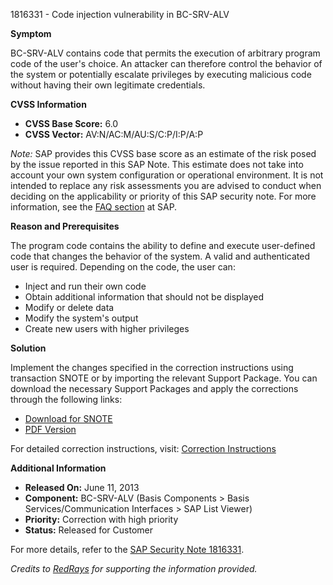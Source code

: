 1816331 - Code injection vulnerability in BC-SRV-ALV

**Symptom**

BC-SRV-ALV contains code that permits the execution of arbitrary program code of the user's choice. An attacker can therefore control the behavior of the system or potentially escalate privileges by executing malicious code without having their own legitimate credentials.

**CVSS Information**

- **CVSS Base Score:** 6.0
- **CVSS Vector:** AV:N/AC:M/AU:S/C:P/I:P/A:P

*Note:* SAP provides this CVSS base score as an estimate of the risk posed by the issue reported in this SAP Note. This estimate does not take into account your own system configuration or operational environment. It is not intended to replace any risk assessments you are advised to conduct when deciding on the applicability or priority of this SAP security note. For more information, see the [FAQ section](https://service.sap.com/securitynotes/) at SAP.

**Reason and Prerequisites**

The program code contains the ability to define and execute user-defined code that changes the behavior of the system. A valid and authenticated user is required. Depending on the code, the user can:

- Inject and run their own code
- Obtain additional information that should not be displayed
- Modify or delete data
- Modify the system's output
- Create new users with higher privileges

**Solution**

Implement the changes specified in the correction instructions using transaction SNOTE or by importing the relevant Support Package. You can download the necessary Support Packages and apply the corrections through the following links:

- [Download for SNOTE](https://me.sap.com/notes/0040000010734032017)
- [PDF Version](https://me.sap.com/sap/support/sfm/notes/print/0001816331?language=en-US&token=86AA5A92F1BA8E8778530B4A5E097198)

For detailed correction instructions, visit: [Correction Instructions](https://me.sap.com/corrins/0001816331/41)

**Additional Information**

- **Released On:** June 11, 2013
- **Component:** BC-SRV-ALV (Basis Components > Basis Services/Communication Interfaces > SAP List Viewer)
- **Priority:** Correction with high priority
- **Status:** Released for Customer

For more details, refer to the [SAP Security Note 1816331](https://me.sap.com/notes/0001816331).

*Credits to [RedRays](https://redrays.io) for supporting the information provided.*